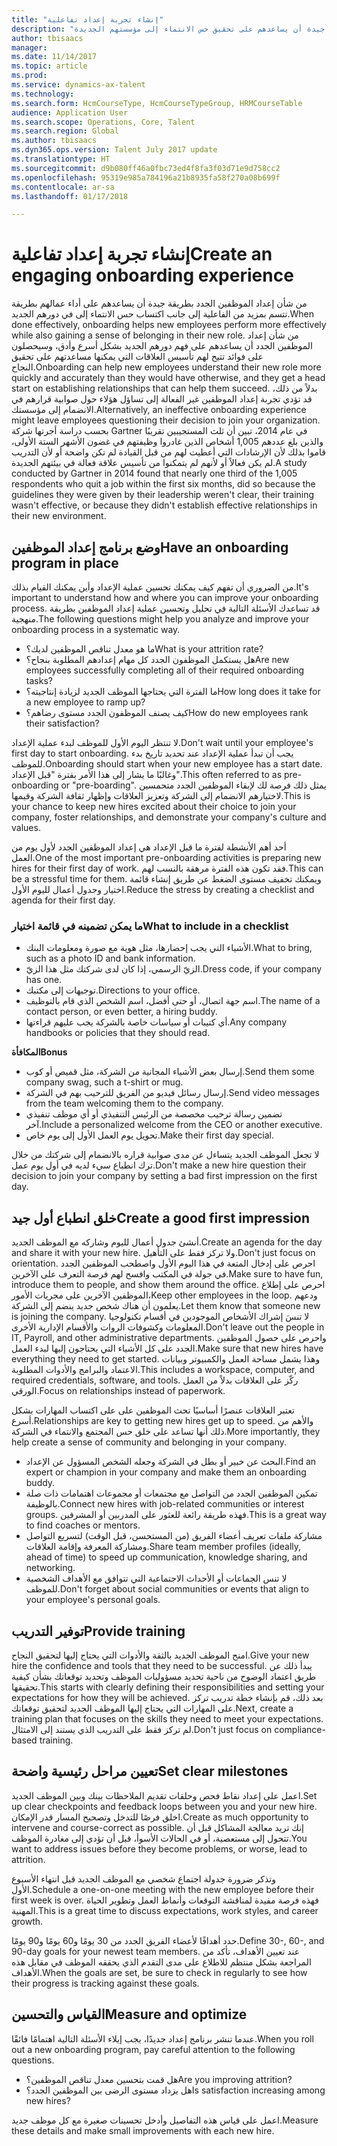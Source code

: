 ```yaml
---
title: "إنشاء تجربة إعداد تفاعلية"
description: "من شأن إعداد الموظفين الجدد بطريقة جيدة أن يساعدهم على تحقيق حس الانتماء إلى مؤسستهم الجديدة."
author: tbisaacs
manager: 
ms.date: 11/14/2017
ms.topic: article
ms.prod: 
ms.service: dynamics-ax-talent
ms.technology: 
ms.search.form: HcmCourseType, HcmCourseTypeGroup, HRMCourseTable
audience: Application User
ms.search.scope: Operations, Core, Talent
ms.search.region: Global
ms.author: tbisaacs
ms.dyn365.ops.version: Talent July 2017 update
ms.translationtype: HT
ms.sourcegitcommit: d9b080ff46a0fbc73ed4f8fa3f03d71e9d758cc2
ms.openlocfilehash: 95319e985a784196a21b8935fa58f270a08b699f
ms.contentlocale: ar-sa
ms.lasthandoff: 01/17/2018

---
```


# <a name="create-an-engaging-onboarding-experience"></a><span data-ttu-id="cf1fa-103">إنشاء تجربة إعداد تفاعلية</span><span class="sxs-lookup"><span data-stu-id="cf1fa-103">Create an engaging onboarding experience</span></span>

<span data-ttu-id="cf1fa-104">من شأن إعداد الموظفين الجدد بطريقة جيدة أن يساعدهم على أداء عمالهم بطريقة تتسم بمزيد من الفاعلية إلى جانب اكتساب حس الانتماء إلى في دورهم الجديد.</span><span class="sxs-lookup"><span data-stu-id="cf1fa-104">When done effectively, onboarding helps new employees perform more effectively while also gaining a sense of belonging in their new role.</span></span> <span data-ttu-id="cf1fa-105">من شأن إعداد الموظفين الجدد أن يساعدهم على فهم دورهم الجديد بشكل أسرع وأدق، وسيحصلون على فوائد تتيح لهم تأسيس العلاقات التي يمكنها مساعدتهم على تحقيق النجاح.</span><span class="sxs-lookup"><span data-stu-id="cf1fa-105">Onboarding can help new employees understand their new role more quickly and accurately than they would have otherwise, and they get a head start on establishing relationships that can help them succeed.</span></span> <span data-ttu-id="cf1fa-106">بدلاً من ذلك، قد تؤدي تجربة إعداد الموظفين غير الفعالة إلى تساؤل هؤلاء حول صوابية قرارهم في الانضمام إلى مؤسستك.</span><span class="sxs-lookup"><span data-stu-id="cf1fa-106">Alternatively, an ineffective onboarding experience might leave employees questioning their decision to join your organization.</span></span> <span data-ttu-id="cf1fa-107">بحسب دراسة أجرتها شركة Gartner في عام 2014، تبين أن ثلث المستجيبين تقريبًا والذين بلغ عددهم 1,005 أشخاص الذين غادروا وظيفتهم في غضون الأشهر الستة الأولى، قاموا بذلك لأن الإرشادات التي أعطيت لهم من قبل القيادة لم تكن واضحة أو لأن التدريب لم يكن فعالاً أو لأنهم لم يتمكنوا من تأسيس علاقة فعالة في بيئتهم الجديدة.</span><span class="sxs-lookup"><span data-stu-id="cf1fa-107">A study conducted by Gartner in 2014 found that nearly one third of the 1,005 respondents who quit a job within the first six months, did so because the guidelines they were given by their leadership weren't clear, their training wasn't effective, or because they didn't establish effective relationships in their new environment.</span></span>

## <a name="have-an-onboarding-program-in-place"></a><span data-ttu-id="cf1fa-108">وضع برنامج إعداد الموظفين</span><span class="sxs-lookup"><span data-stu-id="cf1fa-108">Have an onboarding program in place</span></span>
<span data-ttu-id="cf1fa-109">من الضروري أن تفهم كيف يمكنك تحسين عملية الإعداد وأين يمكنك القيام بذلك.</span><span class="sxs-lookup"><span data-stu-id="cf1fa-109">It's important to understand how and where you can improve your onboarding process.</span></span> <span data-ttu-id="cf1fa-110">قد تساعدك الأسئلة التالية في تحليل وتحسين عملية إعداد الموظفين بطريقة منهجية.</span><span class="sxs-lookup"><span data-stu-id="cf1fa-110">The following questions might help you analyze and improve your onboarding process in a systematic way.</span></span>

- <span data-ttu-id="cf1fa-111">ما هو معدل تناقص الموظفين لديك؟</span><span class="sxs-lookup"><span data-stu-id="cf1fa-111">What is your attrition rate?</span></span>
- <span data-ttu-id="cf1fa-112">هل يستكمل الموظفون الجدد كل مهام إعدادهم المطلوبة بنجاح؟</span><span class="sxs-lookup"><span data-stu-id="cf1fa-112">Are new employees successfully completing all of their required onboarding tasks?</span></span>
- <span data-ttu-id="cf1fa-113">ما الفترة التي يحتاجها الموظف الجديد لزيادة إنتاجيته؟</span><span class="sxs-lookup"><span data-stu-id="cf1fa-113">How long does it take for a new employee to ramp up?</span></span>
- <span data-ttu-id="cf1fa-114">كيف يصنف الموظفون الجدد مستوى رضاهم؟</span><span class="sxs-lookup"><span data-stu-id="cf1fa-114">How do new employees rank their satisfaction?</span></span>

<span data-ttu-id="cf1fa-115">لا تنتظر اليوم الأول للموظف لبدء عملية الإعداد.</span><span class="sxs-lookup"><span data-stu-id="cf1fa-115">Don't wait until your employee's first day to start onboarding.</span></span> <span data-ttu-id="cf1fa-116">يجب أن تبدأ عملية الإعداد عند تحديد تاريخ بدء للموظف.</span><span class="sxs-lookup"><span data-stu-id="cf1fa-116">Onboarding should start when your new employee has a start date.</span></span> <span data-ttu-id="cf1fa-117">وغالبًا ما يشار إلى هذا الأمر بفترة "قبل الإعداد".</span><span class="sxs-lookup"><span data-stu-id="cf1fa-117">This often referred to as pre-onboarding or "pre-boarding".</span></span> <span data-ttu-id="cf1fa-118">يمثل ذلك فرصة لك لإبقاء الموظفين الجدد متحمسين لاختيارهم الانضمام إلى الشركة وتعزيز العلاقات وإظهار ثقافة الشركة وقيمها.</span><span class="sxs-lookup"><span data-stu-id="cf1fa-118">This is your chance to keep new hires excited about their choice to join your company, foster relationships, and demonstrate your company's culture and values.</span></span>

<span data-ttu-id="cf1fa-119">أحد أهم الأنشطة لفترة ما قبل الإعداد هي إعداد الموظفين الجدد لأول يوم من العمل.</span><span class="sxs-lookup"><span data-stu-id="cf1fa-119">One of the most important pre-onboarding activities is preparing new hires for their first day of work.</span></span> <span data-ttu-id="cf1fa-120">فقد تكون هذه الفترة مرهقة بالنسب لهم.</span><span class="sxs-lookup"><span data-stu-id="cf1fa-120">This can be a stressful time for them.</span></span> <span data-ttu-id="cf1fa-121">ويمكنك تخفيف مستوى الضغط عن طريق إنشاء قائمة اختيار وجدول أعمال لليوم الأول.</span><span class="sxs-lookup"><span data-stu-id="cf1fa-121">Reduce the stress by creating a checklist and agenda for their first day.</span></span>

### <a name="what-to-include-in-a-checklist"></a><span data-ttu-id="cf1fa-122">ما يمكن تضمينه في قائمة اختيار</span><span class="sxs-lookup"><span data-stu-id="cf1fa-122">What to include in a checklist</span></span>

- <span data-ttu-id="cf1fa-123">الأشياء التي يجب إحضارها، مثل هوية مع صورة ومعلومات البنك.</span><span class="sxs-lookup"><span data-stu-id="cf1fa-123">What to bring, such as a photo ID and bank information.</span></span>
- <span data-ttu-id="cf1fa-124">الزيّ الرسمي، إذا كان لدى شركتك مثل هذا الزيّ.</span><span class="sxs-lookup"><span data-stu-id="cf1fa-124">Dress code, if your company has one.</span></span>
- <span data-ttu-id="cf1fa-125">توجيهات إلى مكتبك.</span><span class="sxs-lookup"><span data-stu-id="cf1fa-125">Directions to your office.</span></span>
- <span data-ttu-id="cf1fa-126">اسم جهة اتصال، أو حتى أفضل، اسم الشخص الذي قام بالتوظيف.</span><span class="sxs-lookup"><span data-stu-id="cf1fa-126">The name of a contact person, or even better, a hiring buddy.</span></span>
- <span data-ttu-id="cf1fa-127">أي كتيبات أو سياسات خاصة بالشركة يجب عليهم قراءتها.</span><span class="sxs-lookup"><span data-stu-id="cf1fa-127">Any company handbooks or policies that they should read.</span></span>

<span data-ttu-id="cf1fa-128">**المكافأة**</span><span class="sxs-lookup"><span data-stu-id="cf1fa-128">**Bonus**</span></span>

- <span data-ttu-id="cf1fa-129">إرسال بعض الأشياء المجانية من الشركة، مثل قميص أو كوب.</span><span class="sxs-lookup"><span data-stu-id="cf1fa-129">Send them some company swag, such a t-shirt or mug.</span></span>
- <span data-ttu-id="cf1fa-130">إرسال رسائل فيديو من الفريق للترحيب بهم في الشركة.</span><span class="sxs-lookup"><span data-stu-id="cf1fa-130">Send video messages from the team welcoming them to the company.</span></span>
- <span data-ttu-id="cf1fa-131">تضمين رسالة ترحيب مخصصة من الرئيس التنفيذي أو أي موظف تنفيذي آخر.</span><span class="sxs-lookup"><span data-stu-id="cf1fa-131">Include a personalized welcome from the CEO or another executive.</span></span>
- <span data-ttu-id="cf1fa-132">تحويل يوم العمل الأول إلى يوم خاص.</span><span class="sxs-lookup"><span data-stu-id="cf1fa-132">Make their first day special.</span></span>

<span data-ttu-id="cf1fa-133">لا تجعل الموظف الجديد يتساءل عن مدى صوابية قراره بالانضمام إلى شركتك من خلال ترك انطباع سيء لديه في أول يوم عمل.</span><span class="sxs-lookup"><span data-stu-id="cf1fa-133">Don't make a new hire question their decision to join your company by setting a bad first impression on the first day.</span></span>

## <a name="create-a-good-first-impression"></a><span data-ttu-id="cf1fa-134">خلق انطباع أول جيد</span><span class="sxs-lookup"><span data-stu-id="cf1fa-134">Create a good first impression</span></span>

<span data-ttu-id="cf1fa-135">أنشئ جدول أعمال لليوم وشاركه مع الموظف الجديد.</span><span class="sxs-lookup"><span data-stu-id="cf1fa-135">Create an agenda for the day and share it with your new hire.</span></span> <span data-ttu-id="cf1fa-136">ولا تركز فقط على التأهيل.</span><span class="sxs-lookup"><span data-stu-id="cf1fa-136">Don't just focus on orientation.</span></span> <span data-ttu-id="cf1fa-137">احرص على إدخال المتعة في هذا اليوم الأول واصطحب الموظفين الجدد في جولة في المكتب وافسح لهم فرصة التعرف على الآخرين.</span><span class="sxs-lookup"><span data-stu-id="cf1fa-137">Make sure to have fun, introduce them to people, and show them around the office.</span></span> <span data-ttu-id="cf1fa-138">احرص على إطلاع الموظفين الآخرين على مجريات الأمور،</span><span class="sxs-lookup"><span data-stu-id="cf1fa-138">Keep other employees in the loop.</span></span> <span data-ttu-id="cf1fa-139">ودعهم يعلمون أن هناك شخص جديد ينضم إلى الشركة.</span><span class="sxs-lookup"><span data-stu-id="cf1fa-139">Let them know that someone new is joining the company.</span></span> <span data-ttu-id="cf1fa-140">لا تنسَ إشراك الأشخاص الموجودين في أقسام تكنولوجيا المعلومات وكشوفات الروات والأقسام الإدارية الأخرى.</span><span class="sxs-lookup"><span data-stu-id="cf1fa-140">Don't leave out the people in IT, Payroll, and other administrative departments.</span></span> <span data-ttu-id="cf1fa-141">واحرص على حصول الموظفين الجدد على كل الأشياء التي يحتاجون إليها لبدء العمل.</span><span class="sxs-lookup"><span data-stu-id="cf1fa-141">Make sure that new hires have everything they need to get started.</span></span> <span data-ttu-id="cf1fa-142">وهذا يشمل مساحة العمل والكمبيوتر وبيانات الاعتماد والبرامج والأدوات المطلوبة.</span><span class="sxs-lookup"><span data-stu-id="cf1fa-142">This includes a workspace, computer, and required credentials, software, and tools.</span></span> <span data-ttu-id="cf1fa-143">ركّز على العلاقات بدلاً من العمل الورقي.</span><span class="sxs-lookup"><span data-stu-id="cf1fa-143">Focus on relationships instead of paperwork.</span></span>

<span data-ttu-id="cf1fa-144">تعتبر العلاقات عنصرًا أساسيًا تحث الموظفين على على اكتساب المهارات بشكل أسرع.</span><span class="sxs-lookup"><span data-stu-id="cf1fa-144">Relationships are key to getting new hires get up to speed.</span></span> <span data-ttu-id="cf1fa-145">والأهم من ذلك أنها تساعد على خلق حس المجتمع والانتماء في الشركة.</span><span class="sxs-lookup"><span data-stu-id="cf1fa-145">More importantly, they help create a sense of community and belonging in your company.</span></span>

- <span data-ttu-id="cf1fa-146">البحث عن خبير أو بطل في الشركة وجعله الشخص المسؤول عن الإعداد.</span><span class="sxs-lookup"><span data-stu-id="cf1fa-146">Find an expert or champion in your company and make them an onboarding buddy.</span></span>
- <span data-ttu-id="cf1fa-147">تمكين الموظفين الجدد من التواصل مع مجتمعات أو مجموعات اهتمامات ذات صلة بالوظيفة.</span><span class="sxs-lookup"><span data-stu-id="cf1fa-147">Connect new hires with job-related communities or interest groups.</span></span> <span data-ttu-id="cf1fa-148">فهذه طريقة رائعة للعثور على المدربين أو المشرفين.</span><span class="sxs-lookup"><span data-stu-id="cf1fa-148">This is a great way to find coaches or mentors.</span></span>
- <span data-ttu-id="cf1fa-149">مشاركة ملفات تعريف أعضاء الفريق (من المستحسن، قبل الوقت) لتسريع التواصل ومشاركة المعرفة وإقامة العلاقات.</span><span class="sxs-lookup"><span data-stu-id="cf1fa-149">Share team member profiles (ideally, ahead of time) to speed up communication, knowledge sharing, and networking.</span></span>
- <span data-ttu-id="cf1fa-150">لا تنس الجماعات أو الأحداث الاجتماعية التي تتوافق مع الأهداف الشخصية للموظف.</span><span class="sxs-lookup"><span data-stu-id="cf1fa-150">Don't forget about social communities or events that align to your employee's personal goals.</span></span>

## <a name="provide-training"></a><span data-ttu-id="cf1fa-151">توفير التدريب</span><span class="sxs-lookup"><span data-stu-id="cf1fa-151">Provide training</span></span>

<span data-ttu-id="cf1fa-152">امنح الموظف الجديد بالثقة والأدوات التي يحتاج إليها لتحقيق النجاح.</span><span class="sxs-lookup"><span data-stu-id="cf1fa-152">Give your new hire the confidence and tools that they need to be successful.</span></span> <span data-ttu-id="cf1fa-153">يبدأ ذلك عن طريق اعتماد الوضوح من ناحية تحديد مسؤوليات الموظف وتحديد توقعاتك بشأن كيفية تحقيقها.</span><span class="sxs-lookup"><span data-stu-id="cf1fa-153">This starts with clearly defining their responsibilities and setting your expectations for how they will be achieved.</span></span> <span data-ttu-id="cf1fa-154">بعد ذلك، قم بإنشاء خطة تدريب تركز على المهارات التي يحتاج إليها الموظف الجديد لتحقيق توقعاتك.</span><span class="sxs-lookup"><span data-stu-id="cf1fa-154">Next, create a training plan that focuses on the skills they need to meet your expectations.</span></span> <span data-ttu-id="cf1fa-155">لم تركز فقط على التدريب الذي يستند إلى الامتثال.</span><span class="sxs-lookup"><span data-stu-id="cf1fa-155">Don't just focus on compliance-based training.</span></span>

## <a name="set-clear-milestones"></a><span data-ttu-id="cf1fa-156">تعيين مراحل رئيسية واضحة</span><span class="sxs-lookup"><span data-stu-id="cf1fa-156">Set clear milestones</span></span>

<span data-ttu-id="cf1fa-157">اعمل على إعداد نقاط فحص وحلقات تقديم الملاحظات بينك وبين الموظف الجديد.</span><span class="sxs-lookup"><span data-stu-id="cf1fa-157">Set up clear checkpoints and feedback loops between you and your new hire.</span></span> <span data-ttu-id="cf1fa-158">اخلق فرصًا للتدخل وتصحيح المسار قدر الإمكان.</span><span class="sxs-lookup"><span data-stu-id="cf1fa-158">Create as much opportunity to intervene and course-correct as possible.</span></span> <span data-ttu-id="cf1fa-159">إنك تريد معالجة المشاكل قبل أن تتحول إلى مستعصية، أو في الحالات الأسوأ، قبل أن تؤدي إلى مغادرة الموظف.</span><span class="sxs-lookup"><span data-stu-id="cf1fa-159">You want to address issues before they become problems, or worse, lead to attrition.</span></span>

<span data-ttu-id="cf1fa-160">وتذكر ضرورة جدولة اجتماع شخصي مع الموظف الجديد قبل انتهاء الأسبوع الأول.</span><span class="sxs-lookup"><span data-stu-id="cf1fa-160">Schedule a one-on-one meeting with the new employee before their first week is over.</span></span> <span data-ttu-id="cf1fa-161">فهذه فرصة مفيدة لمناقشة التوقعات وأنماط العمل وتطوير الحياة المهنية.</span><span class="sxs-lookup"><span data-stu-id="cf1fa-161">This is a great time to discuss expectations, work styles, and career growth.</span></span>

<span data-ttu-id="cf1fa-162">حدد أهدافًا لأعضاء الفريق الجدد من 30 يومًا و60 يومًا و90 يومًا.</span><span class="sxs-lookup"><span data-stu-id="cf1fa-162">Define 30-, 60-, and 90-day goals for your newest team members.</span></span> <span data-ttu-id="cf1fa-163">عند تعيين الأهداف، تأكد من المراجعة بشكل منتظم للاطلاع على مدى التقدم الذي يحققه الموظف في مقابل هذه الأهداف.</span><span class="sxs-lookup"><span data-stu-id="cf1fa-163">When the goals are set, be sure to check in regularly to see how their progress is tracking against these goals.</span></span>

## <a name="measure-and-optimize"></a><span data-ttu-id="cf1fa-164">القياس والتحسين</span><span class="sxs-lookup"><span data-stu-id="cf1fa-164">Measure and optimize</span></span>

<span data-ttu-id="cf1fa-165">عندما تنشر برنامج إعداد جديدًا، يجب إيلاء الأسئلة التالية اهتمامًا فائقًا.</span><span class="sxs-lookup"><span data-stu-id="cf1fa-165">When you roll out a new onboarding program, pay careful attention to the following questions.</span></span> 

- <span data-ttu-id="cf1fa-166">هل قمت بتحسين معدل تناقص الموظفين؟</span><span class="sxs-lookup"><span data-stu-id="cf1fa-166">Are you improving attrition?</span></span>
- <span data-ttu-id="cf1fa-167">هل يزداد مستوى الرضى بين الموظفين الجدد؟</span><span class="sxs-lookup"><span data-stu-id="cf1fa-167">Is satisfaction increasing among new hires?</span></span> 

<span data-ttu-id="cf1fa-168">اعمل على قياس هذه التفاصيل وأدخل تحسينات صغيرة مع كل موظف جديد.</span><span class="sxs-lookup"><span data-stu-id="cf1fa-168">Measure these details and make small improvements with each new hire.</span></span>



